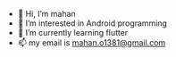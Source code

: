 - 👋 Hi, I’m mahan
- 👀 I’m interested in Android programming
- 🌱 I’m currently learning flutter
- 📫 my email is mahan.o1381@gmail.com

<!---
MoonFloyd/MoonFloyd is a ✨ special ✨ repository because its `README.md` (this file) appears on your GitHub profile.
You can click the Preview link to take a look at your changes.
--->

